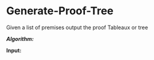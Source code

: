 # Generate-Proof-Tree
Given a list of premises output the proof Tableaux or tree

***Algorithm:***

**Input:**
